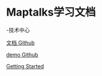 

# Maptalks学习文档 <small></small>


-技术中心

[文档 Github](https://github.com/dcbase/maptalksDocs.git)

[demo Github](https://github.com/dcbase/maptalksDemo.git)

[Getting Started](guide/desc)



